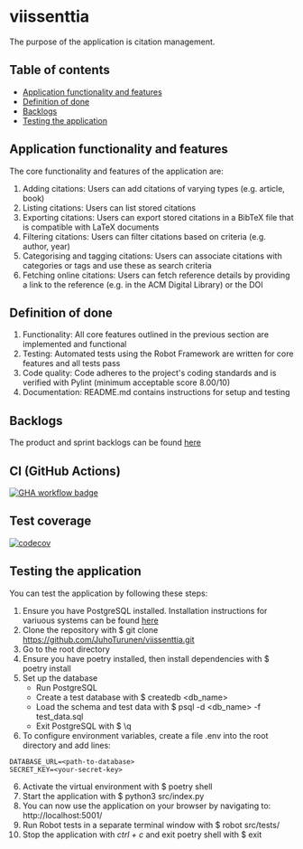 # viissenttia

The purpose of the application is citation management.


## Table of contents
- [Application functionality and features](#application-functionality-and-features)
- [Definition of done](#definition-of-done)
- [Backlogs](#backlogs)
- [Testing the application](#testing-the-application)


## Application functionality and features

The core functionality and features of the application are:

1. Adding citations: Users can add citations of varying types (e.g. article, book) 
2. Listing citations: Users can list stored citations
3. Exporting citations: Users can export stored citations in a BibTeX file that is compatible with LaTeX documents
4. Filtering citations: Users can filter citations based on criteria (e.g. author, year)
5. Categorising and tagging citations: Users can associate citations with categories or tags and use these as search criteria
6. Fetching online citations: Users can fetch reference details by providing a link to the reference (e.g. in the ACM Digital Library) or the DOI 


## Definition of done

1. Functionality: All core features outlined in the previous section are implemented and functional
2. Testing: Automated tests using the Robot Framework are written for core features and all tests pass
3. Code quality: Code adheres to the project's coding standards and is verified with Pylint (minimum acceptable score 8.00/10)
4. Documentation: README.md contains instructions for setup and testing


## Backlogs

The product and sprint backlogs can be found [here](https://helsinkifi-my.sharepoint.com/:x:/g/personal/juzturun_ad_helsinki_fi/ETudBp6OxL5GlwRVfpZgC8cBuwzMSGh-2SWFHwJBbWLTJA?e=7TnnLh)


## CI (GitHub Actions)

[![GHA workflow badge](https://github.com/JuhoTurunen/viissenttia/actions/workflows/main.yaml/badge.svg)](https://github.com/JuhoTurunen/viissenttia/actions)

## Test coverage

[![codecov](https://codecov.io/gh/JuhoTurunen/viissenttia/graph/badge.svg?token=UU1SYQDT8W)](https://codecov.io/gh/JuhoTurunen/viissenttia)

## Testing the application

You can test the application by following these steps: 
1. Ensure you have PostgreSQL installed. Installation instructions for variuous systems can be found [here](https://www.postgresql.org/download/)
2. Clone the repository with $ git clone https://github.com/JuhoTurunen/viissenttia.git
3. Go to the root directory
3. Ensure you have poetry installed, then install dependencies with $ poetry install
4. Set up the database
    - Run PostgreSQL
    - Create a test database with $ createdb <db_name>
    - Load the schema and test data with $ psql -d <db_name> -f test_data.sql
    - Exit PostgreSQL with $ \q
5. To configure environment variables, create a file .env into the root directory and add lines:
```
DATABASE_URL=<path-to-database>
SECRET_KEY=<your-secret-key>
```
6. Activate the virtual environment with $ poetry shell
7. Start the application with $ python3 src/index.py 
8. You can now use the application on your browser by navigating to: http://localhost:5001/
9. Run Robot tests in a separate terminal window with $ robot src/tests/
10. Stop the application with *ctrl + c* and exit poetry shell with $ exit

